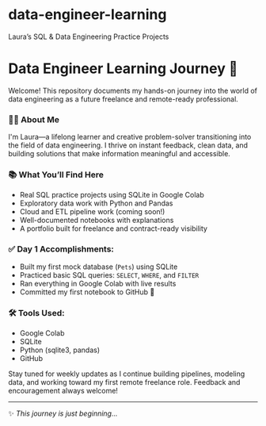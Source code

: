 # data-engineer-learning
Laura’s SQL &amp; Data Engineering Practice Projects
# Data Engineer Learning Journey 🚀

Welcome! This repository documents my hands-on journey into the world of data engineering as a future freelance and remote-ready professional.

### 👩‍💻 About Me
I'm Laura—a lifelong learner and creative problem-solver transitioning into the field of data engineering. I thrive on instant feedback, clean data, and building solutions that make information meaningful and accessible.

### 📚 What You’ll Find Here
- Real SQL practice projects using SQLite in Google Colab
- Exploratory data work with Python and Pandas
- Cloud and ETL pipeline work (coming soon!)
- Well-documented notebooks with explanations
- A portfolio built for freelance and contract-ready visibility

### ✅ Day 1 Accomplishments:
- Built my first mock database (`Pets`) using SQLite
- Practiced basic SQL queries: `SELECT`, `WHERE`, and `FILTER`
- Ran everything in Google Colab with live results
- Committed my first notebook to GitHub 🎉

### 🛠️ Tools Used:
- Google Colab
- SQLite
- Python (sqlite3, pandas)
- GitHub

Stay tuned for weekly updates as I continue building pipelines, modeling data, and working toward my first remote freelance role. Feedback and encouragement always welcome!

---

✨ *This journey is just beginning...*

